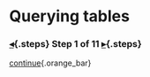 <div class="top">

# Querying tables
### [◂](command:katapod.loadPage?intro){.steps} Step 1 of 11 [▸](command:katapod.loadPage?step2){.steps}
</div>



[continue](command:katapod.loadPage?step2){.orange_bar}